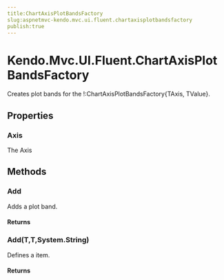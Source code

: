 ```yaml
---
title:ChartAxisPlotBandsFactory
slug:aspnetmvc-kendo.mvc.ui.fluent.chartaxisplotbandsfactory
publish:true
---
```


# Kendo.Mvc.UI.Fluent.ChartAxisPlotBandsFactory
Creates plot bands for the !:ChartAxisPlotBandsFactory{TAxis, TValue}.


## Properties
### Axis
The Axis



## Methods

### Add
Adds a plot band.




#### Returns



### Add(T,T,System.String)
Defines a item.




#### Returns




